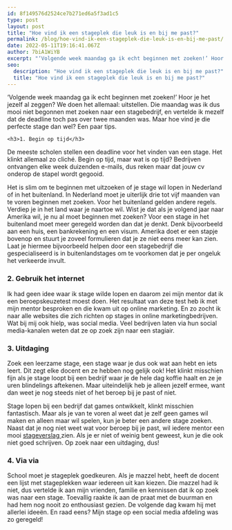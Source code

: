 ```yaml
---
id: 8f149576d2524ce7b271ed6a5f3ad1c5
type: post
layout: post
title: "Hoe vind ik een stageplek die leuk is en bij me past?"
permalink: /blog/hoe-vind-ik-een-stageplek-die-leuk-is-en-bij-me-past/
date: 2022-05-11T19:16:41.067Z
author: 7biA1WiYB
excerpt: "‘Volgende week maandag ga ik echt beginnen met zoeken!’ Hoor je het jezelf al zeggen? We doen het allemaal: uitstellen. Die maandag was ik dus mooi niet begonnen met zoeken naar een stagebedrijf, en vertelde ik mezelf dat de deadline toch pas over twee maanden was. Maar hoe vind je die perfecte stage dan wel? Een paar tips.  "
seo:
  description: "Hoe vind ik een stageplek die leuk is en bij me past?"
  title: "Hoe vind ik een stageplek die leuk is en bij me past?"
---
```

‘Volgende week maandag ga ik echt beginnen met zoeken!’ Hoor je het jezelf al zeggen? We doen het allemaal: uitstellen. Die maandag was ik dus mooi niet begonnen met zoeken naar een stagebedrijf, en vertelde ik mezelf dat de deadline toch pas over twee maanden was. Maar hoe vind je die perfecte stage dan wel? Een paar tips.  

    <h3>1. Begin op tijd</h3>
<p>De meeste scholen stellen een deadline voor het vinden van een stage. Het klinkt allemaal zo cliché. Begin op tijd, maar wat is op tijd? Bedrijven ontvangen elke week duizenden e-mails, dus reken maar dat jouw cv onderop de stapel wordt gegooid.</p>
<p>Het is slim om te beginnen met uitzoeken of je stage wil lopen in Nederland of in het buitenland. In Nederland moet je uiterlijk drie tot vijf maanden van te voren beginnen met zoeken. Voor het buitenland gelden andere regels. Verdiep je in het land waar je naartoe wil. Wist je dat als je volgend jaar naar Amerika wil, je nu al moet beginnen met zoeken? Voor een stage in het buitenland moet meer geregeld worden dan dat je denkt. Denk bijvoorbeeld aan een huis, een bankrekening en een visum. Amerika doet er een stapje bovenop en stuurt je zoveel formulieren dat je ze niet eens meer kan zien. Laat je hiermee bijvoorbeeld helpen door een stagebedrijf die gespecialiseerd is in buitenlandstages om te voorkomen dat je per ongeluk het verkeerde invult.</p>
<h3>2. Gebruik het internet</h3>
<p>Ik had geen idee waar ik stage wilde lopen en daarom zei mijn mentor dat ik een beroepskeuzetest moest doen. Het resultaat van deze test heb ik met mijn mentor besproken en die kwam uit op online marketing. En zo zocht ik naar alle websites die zich richten op stages in online marketingbedrijven. Wat bij mij ook hielp, was social media. Veel bedrijven laten via hun social media-kanalen weten dat ze op zoek zijn naar een stagiair.</p>
<h3>3. Uitdaging</h3>
<p>Zoek een leerzame stage, een stage waar je dus ook wat aan hebt en iets leert. Dit zegt elke docent en ze hebben nog gelijk ook! Het klinkt misschien fijn als je stage loopt bij een bedrijf waar je de hele dag koffie haalt en ze je uren blindelings aftekenen. Maar uiteindelijk heb je alleen jezelf ermee, want dan weet je nog steeds niet of het beroep bij je past of niet.</p>
<p>Stage lopen bij een bedrijf dat games ontwikkelt, klinkt misschien fantastisch. Maar als je van te voren al weet dat je zelf geen games wil maken en alleen maar wil spelen, kun je beter een andere stage zoeken. Naast dat je nog niet weet wat voor beroep bij je past, wil iedere mentor een mooi <a href="https://www.stage.nl/stage-lopen/stageverslag" target="_blank">stageverslag </a>zien. Als je er niet of weinig bent geweest, kun je die ook niet goed schrijven. Op zoek naar een uitdaging, dus!</p>
<h3>4. Via via</h3>
<p>School moet je stageplek goedkeuren. Als je mazzel hebt, heeft de docent een lijst met stageplekken waar iedereen uit kan kiezen. Die mazzel had ik niet, dus vertelde ik aan mijn vrienden, familie en kennissen dat ik op zoek was naar een stage. Toevallig raakte ik aan de praat met de buurman en had hem nog nooit zo enthousiast gezien. De volgende dag kwam hij met allerlei ideeën. En raad eens? Mijn stage op een social media afdeling was zo geregeld!</p>  
